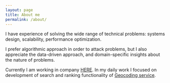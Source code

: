 ```yaml
---
layout: page
title: About me
permalink: /about/
---
```


I have experience of solving the wide range of technical problems: systems design, scalability, performance
optimization. 

I prefer algorithmic approach in order to attack problems, but I also appreciate the data-driven approach, and
domain-specific insights about the nature of problems.

Currently I am working in company [HERE](https://company.here.com/here/). 
In my daily work I focused on development of search and ranking functionality of [Geocoding
service](https://developer.here.com/rest-apis/documentation/geocoder).
